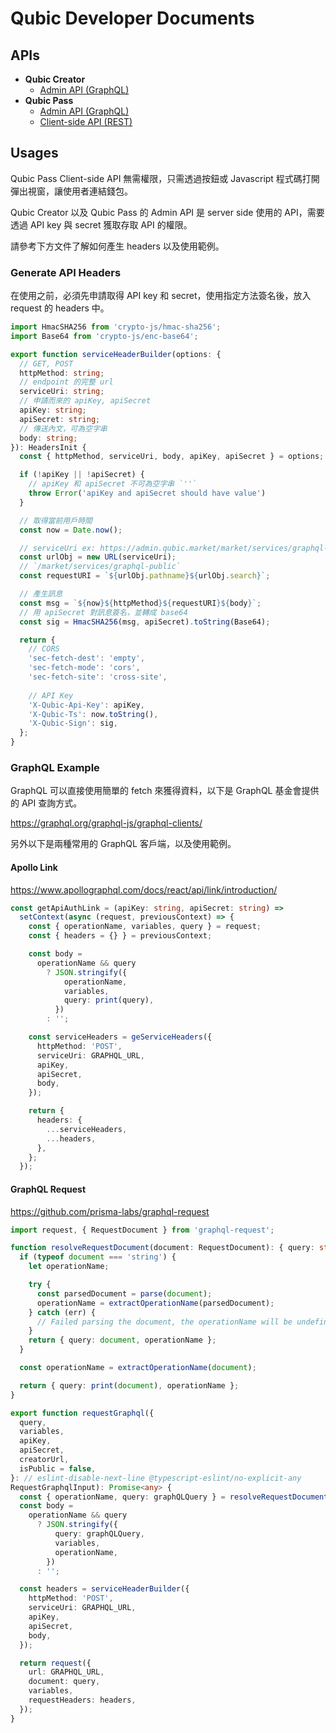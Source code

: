 # Qubic Developer Documents


## APIs

* **Qubic Creator**
  * [Admin API (GraphQL)](./creator/README.md#qubic-creator-admin-api)
* **Qubic Pass**
  * [Admin API (GraphQL)](./pass/README.md#qubic-pass-admin-api)
  * [Client-side API (REST)](./pass/README.md#qubic-pass-client-api)


## Usages

Qubic Pass Client-side API 無需權限，只需透過按鈕或 Javascript 程式碼打開彈出視窗，讓使用者連結錢包。

Qubic Creator 以及 Qubic Pass 的 Admin API 是 server side 使用的 API，需要透過 API key 與 secret 獲取存取 API 的權限。

請參考下方文件了解如何產生 headers 以及使用範例。


### Generate API Headers <a id="headers" />

在使用之前，必須先申請取得 API key 和 secret，使用指定方法簽名後，放入 request 的 headers 中。

```ts
import HmacSHA256 from 'crypto-js/hmac-sha256';
import Base64 from 'crypto-js/enc-base64';

export function serviceHeaderBuilder(options: {
  // GET, POST
  httpMethod: string;
  // endpoint 的完整 url
  serviceUri: string;
  // 申請而來的 apiKey, apiSecret 
  apiKey: string;
  apiSecret: string;
  // 傳送內文，可為空字串
  body: string;
}): HeadersInit {
  const { httpMethod, serviceUri, body, apiKey, apiSecret } = options;

  if (!apiKey || !apiSecret) {
    // apiKey 和 apiSecret 不可為空字串 `''`
    throw Error('apiKey and apiSecret should have value')
  }

  // 取得當前用戶時間
  const now = Date.now();

  // serviceUri ex: https://admin.qubic.market/market/services/graphql-public
  const urlObj = new URL(serviceUri);
  // `/market/services/graphql-public`
  const requestURI = `${urlObj.pathname}${urlObj.search}`;

  // 產生訊息
  const msg = `${now}${httpMethod}${requestURI}${body}`;
  // 用 apiSecret 對訊息簽名，並轉成 base64
  const sig = HmacSHA256(msg, apiSecret).toString(Base64);

  return {
    // CORS
    'sec-fetch-dest': 'empty',
    'sec-fetch-mode': 'cors',
    'sec-fetch-site': 'cross-site',
    
    // API Key
    'X-Qubic-Api-Key': apiKey,
    'X-Qubic-Ts': now.toString(),
    'X-Qubic-Sign': sig,
  };
}
```


### GraphQL Example

GraphQL 可以直接使用簡單的 fetch 來獲得資料，以下是 GraphQL 基金會提供的 API 查詢方式。

https://graphql.org/graphql-js/graphql-clients/

另外以下是兩種常用的 GraphQL 客戶端，以及使用範例。


#### Apollo Link

https://www.apollographql.com/docs/react/api/link/introduction/

```ts
const getApiAuthLink = (apiKey: string, apiSecret: string) =>
  setContext(async (request, previousContext) => {
    const { operationName, variables, query } = request;
    const { headers = {} } = previousContext;

    const body =
      operationName && query
        ? JSON.stringify({
            operationName,
            variables,
            query: print(query),
          })
        : '';

    const serviceHeaders = geServiceHeaders({
      httpMethod: 'POST',
      serviceUri: GRAPHQL_URL,
      apiKey,
      apiSecret,
      body,
    });

    return {
      headers: {
        ...serviceHeaders,
        ...headers,
      },
    };
  });
```


#### GraphQL Request

https://github.com/prisma-labs/graphql-request

```ts
import request, { RequestDocument } from 'graphql-request';

function resolveRequestDocument(document: RequestDocument): { query: string; operationName?: string } {
  if (typeof document === 'string') {
    let operationName;

    try {
      const parsedDocument = parse(document);
      operationName = extractOperationName(parsedDocument);
    } catch (err) {
      // Failed parsing the document, the operationName will be undefined
    }
    return { query: document, operationName };
  }

  const operationName = extractOperationName(document);

  return { query: print(document), operationName };
}

export function requestGraphql({
  query,
  variables,
  apiKey,
  apiSecret,
  creatorUrl,
  isPublic = false,
}: // eslint-disable-next-line @typescript-eslint/no-explicit-any
RequestGraphqlInput): Promise<any> {
  const { operationName, query: graphQLQuery } = resolveRequestDocument(graphQLQuery);
  const body =
    operationName && query
      ? JSON.stringify({
          query: graphQLQuery,
          variables,
          operationName,
        })
      : '';

  const headers = serviceHeaderBuilder({
    httpMethod: 'POST',
    serviceUri: GRAPHQL_URL,
    apiKey,
    apiSecret,
    body,
  });

  return request({
    url: GRAPHQL_URL,
    document: query,
    variables,
    requestHeaders: headers,
  });
}
```
